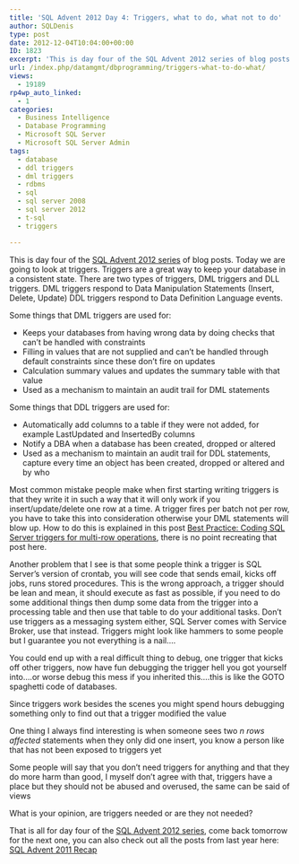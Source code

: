 ```yaml
---
title: 'SQL Advent 2012 Day 4: Triggers, what to do, what not to do'
author: SQLDenis
type: post
date: 2012-12-04T10:04:00+00:00
ID: 1823
excerpt: 'This is day four of the SQL Advent 2012 series of blog posts. Today we are going to look at triggers. Triggers are a great way to keep your database in a consistent state. There are two types of triggers, DML triggers and DLL triggers. DML triggers  res&hellip;'
url: /index.php/datamgmt/dbprogramming/triggers-what-to-do-what/
views:
  - 19189
rp4wp_auto_linked:
  - 1
categories:
  - Business Intelligence
  - Database Programming
  - Microsoft SQL Server
  - Microsoft SQL Server Admin
tags:
  - database
  - ddl triggers
  - dml triggers
  - rdbms
  - sql
  - sql server 2008
  - sql server 2012
  - t-sql
  - triggers

---
```

This is day four of the [SQL Advent 2012 series][1] of blog posts. Today we are going to look at triggers. Triggers are a great way to keep your database in a consistent state. There are two types of triggers, DML triggers and DLL triggers. DML triggers respond to Data Manipulation Statements (Insert, Delete, Update) DDL triggers respond to Data Definition Language events. 

Some things that DML triggers are used for:

  * Keeps your databases from having wrong data by doing checks that can&#8217;t be handled with constraints
  * Filling in values that are not supplied and can&#8217;t be handled through default constraints since these don&#8217;t fire on updates 
  * Calculation summary values and updates the summary table with that value
  * Used as a mechanism to maintain an audit trail for DML statements

Some things that DDL triggers are used for:

  * Automatically add columns to a table if they were not added, for example LastUpdated and InsertedBy columns
  * Notify a DBA when a database has been created, dropped or altered
  * Used as a mechanism to maintain an audit trail for DDL statements, capture every time an object has been created, dropped or altered and by who

Most common mistake people make when first starting writing triggers is that they write it in such a way that it will only work if you insert/update/delete one row at a time. A trigger fires per batch not per row, you have to take this into consideration otherwise your DML statements will blow up. How to do this is explained in this post [Best Practice: Coding SQL Server triggers for multi-row operations][2], there is no point recreating that post here.

Another problem that I see is that some people think a trigger is SQL Server&#8217;s version of crontab, you will see code that sends email, kicks off jobs, runs stored procedures. This is the wrong approach, a trigger should be lean and mean, it should execute as fast as possible, if you need to do some additional things then dump some data from the trigger into a processing table and then use that table to do your additional tasks. Don&#8217;t use triggers as a messaging system either, SQL Server comes with Service Broker, use that instead. Triggers might look like hammers to some people but I guarantee you not everything is a nail&#8230;.

You could end up with a real difficult thing to debug, one trigger that kicks off other triggers, now have fun debugging the trigger hell you got yourself into&#8230;.or worse debug this mess if you inherited this&#8230;.this is like the GOTO spaghetti code of databases.

Since triggers work besides the scenes you might spend hours debugging something only to find out that a trigger modified the value

One thing I always find interesting is when someone sees two _n rows affected_ statements when they only did one insert, you know a person like that has not been exposed to triggers yet

Some people will say that you don&#8217;t need triggers for anything and that they do more harm than good, I myself don&#8217;t agree with that, triggers have a place but they should not be abused and overused, the same can be said of views

What is your opinion, are triggers needed or are they not needed?

That is all for day four of the [SQL Advent 2012 series][1], come back tomorrow for the next one, you can also check out all the posts from last year here: [SQL Advent 2011 Recap][3]

 [1]: /index.php/DataMgmt/DBProgramming/sql-advent-2012-here-is
 [2]: /index.php/DataMgmt/DBProgramming/MSSQLServer/best-practice-coding-sql-server-triggers
 [3]: /index.php/DataMgmt/DataDesign/sql-advent-2011-recap